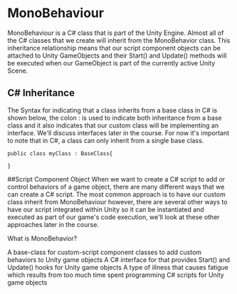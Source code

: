 # MonoBehaviour


MonoBehaviour is a C# class that is part of the Unity Engine.  Almost all of the C# classes that we create will inherit from the MonoBehavior class.  This inheritance relationship means that our script component objects can be attached to Unity GameObjects and their Start() and Update() methods will be executed when our GameObject is part of the currently active Unity Scene. 

## C\# Inheritance
The Syntax for indicating that a class inherits from a base class in C# is shown below, the colon : is used to indicate both inheritance from a base class and it also indicates that our custom class will be implementing an interface.  We'll discuss interfaces later in the course.  For now it's important to note that in C#, a class can only inherit from a single base class.  
```
public class myClass : BaseClass{
    
}
```

##Script Component Object
When we want to create a C# script to add or control behaviors of a game object, there are many different ways that we can create a C# script. The most common approach is to have our custom class inherit from MonoBehaviour however, there are several other ways to have our script integrated within Unity so it can be instantiated and executed as part of our game's code execution, we'll look at these other approaches later in the course.


<quiz>
 <question>
        <p>What is MonoBehavior?</p>
        <answer correct>A base-class for custom-script component classes to add custom behaviors to Unity game objects</answer>
        <answer>A C# interface for that provides Start() and Update() hooks for Unity game objects  </answer>
        <answer>A type of illness that causes fatigue which results from too much time spent programming C# scripts for Unity game objects </answer>
    </question>
    </quiz>
    